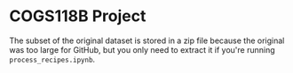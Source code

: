 # COGS118B Project

The subset of the original dataset is stored in a zip file because the original was too large for GitHub, but you only need to extract it if you're running `process_recipes.ipynb`.
